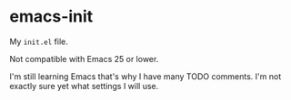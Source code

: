 # emacs-init

My `init.el` file.

Not compatible with Emacs 25 or lower.

I'm still learning Emacs that's why I have many TODO comments. I'm not exactly sure yet what settings I will use.

